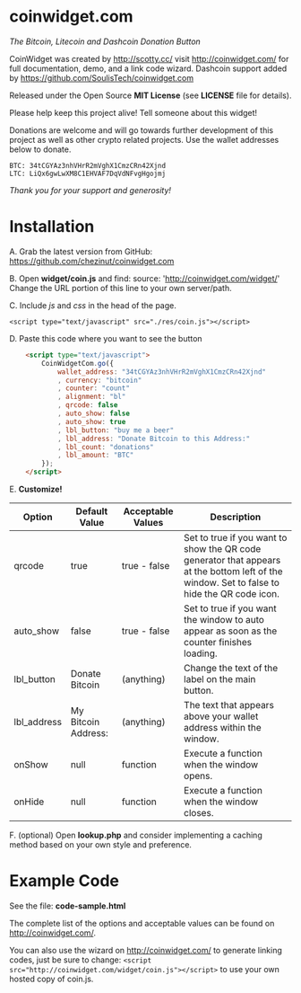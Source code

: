 coinwidget.com
==============

*The Bitcoin, Litecoin and Dashcoin Donation Button*

CoinWidget was created by http://scotty.cc/ visit http://coinwidget.com/ for full documentation, demo, and a link code wizard.
Dashcoin support added by https://github.com/SoulisTech/coinwidget.com

Released under the Open Source **MIT License** (see **LICENSE** file for details).

Please help keep this project alive! Tell someone about this widget! 

Donations are welcome and will go towards further development of this project as well as other crypto related projects. Use the wallet addresses below to donate. 

	BTC: 34tCGYAz3nhVHrR2mVghX1CmzCRn42Xjnd
	LTC: LiQx6gwLwXM8C1EHVAF7DqVdNFvgHgojmj

*Thank you for your support and generosity!*


Installation
==============
A. Grab the latest version from GitHub: https://github.com/chezinut/coinwidget.com

B. Open **widget/coin.js** and find:
	source: 'http://coinwidget.com/widget/'
   Change the URL portion of this line to your own server/path.

C. Include *js* and *css* in the head of the page.

	<script type="text/javascript" src="./res/coin.js"></script>

D. Paste this code where you want to see the button

```html
	<script type="text/javascript">
		CoinWidgetCom.go({
			wallet_address: "34tCGYAz3nhVHrR2mVghX1CmzCRn42Xjnd"
			, currency: "bitcoin"
			, counter: "count"
			, alignment: "bl"
			, qrcode: false
			, auto_show: false
			, auto_show: true
			, lbl_button: "buy me a beer"
			, lbl_address: "Donate Bitcoin to this Address:"
			, lbl_count: "donations"
			, lbl_amount: "BTC"
		});
	</script>
```

E. __Customize!__

| Option      | Default Value         | Acceptable Values | Description                                                                                                                                 |
|-------------|-----------------------|-------------------|---------------------------------------------------------------------------------------------------------------------------------------------|
| qrcode      | true                  | true - false      | Set to true if you want to show the QR code generator that appears at the bottom left of the window. Set to false to hide the QR code icon. |
| auto_show   | false                 | true - false      | Set to true if you want the window to auto appear as soon as the counter finishes loading.                                                  |
| lbl_button  | Donate Bitcoin      | (anything)        | Change the text of the label on the main button.                                                                                            |
| lbl_address | My Bitcoin Address: | (anything)        | The text that appears above your wallet address within the window.                                                                          |
| onShow      | null                  | function          | Execute a function when the window opens.                                                                                                   |
| onHide      | null                  | function          | Execute a function when the window closes.                       

F. (optional) Open **lookup.php** and consider implementing a caching method based on your own style and preference.


Example Code
==============

See the file: **code-sample.html**

The complete list of the options and acceptable values can be found on http://coinwidget.com/.

You can also use the wizard on http://coinwidget.com/ to generate linking codes, just be sure to change: `<script src="http://coinwidget.com/widget/coin.js"></script>` to use your own hosted copy of coin.js.


